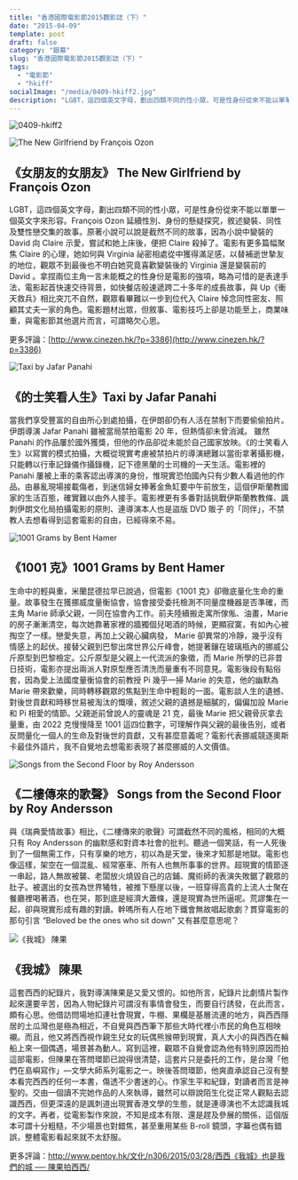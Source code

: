 ```yaml
---
title: "香港國際電影節2015觀影誌（下）"
date: "2015-04-09"
template: post
draft: false
category: "銀幕"
slug: "香港國際電影節2015觀影誌（下）"
tags:
  - "電影節"
  - "hkiff"
socialImage: "/media/0409-hkiff2.jpg"
description: "LGBT，這四個英文字母，劃出四類不同的性小眾，可是性身份從來不能以單單一個英文字來形容。François Ozon 延續性別、身份的懸疑探究，敘述變裝、同性及雙性戀交集的故事。原著小說可以說是截然不同的故事，因為小說中變裝的 David 向 Claire 示愛，嘗試和她上床後，便把 Claire 殺掉了。電影有更多篇幅聚焦 Claire 的心理，她如何與 Virginia 祕密相處從中獲得滿足感，以替補逝世摯友的地位，觀眾不到最後也不明白她究竟喜歡變裝後的 Virginia 還是變裝前的 David 。"
---
```


![0409-hkiff2](/media/0409-hkiff2.jpg)

![The New Girlfriend by François Ozon](/media/une_nouvelle_amie_photo_3-1.jpg)

## **《女朋友的女朋友》 The New Girlfriend by François Ozon**

LGBT，這四個英文字母，劃出四類不同的性小眾，可是性身份從來不能以單單一個英文字來形容。François Ozon 延續性別、身份的懸疑探究，敘述變裝、同性及雙性戀交集的故事。原著小說可以說是截然不同的故事，因為小說中變裝的 David 向 Claire 示愛，嘗試和她上床後，便把 Claire 殺掉了。電影有更多篇幅聚焦 Claire 的心理，她如何與 Virginia 祕密相處從中獲得滿足感，以替補逝世摯友的地位，觀眾不到最後也不明白她究竟喜歡變裝後的 Virginia 還是變裝前的 David 。拿捏兩位主角一言未能概之的性身份是電影的強項，略為可惜的是表達手法，電影起首快速交待背景，如快餐店般速遞跨二十多年的成長故事，與 Up《衝天救兵》相比突兀不自然，觀眾看畢難以一步到位代入 Claire 悼念同性密友、照顧其丈夫一家的角色。電影題材出眾，但敘事、電影技巧上卻是功能至上，商業味重，與電影節其他選片而言，可謂略欠心思。

更多評論：[http://www.cinezen.hk/?p=3386](http://www.cinezen.hk/?p=3386)

![Taxi by Jafar Panahi](/media/taxi_ausschnitt1-omeu-1.jpg)

## **《的士笑看人生》Taxi by Jafar Panahi**

當我們享受豐富的自由所心到處拍攝，在伊朗卻仍有人活在禁制下而要偷偷拍片。伊朗導演 Jafar Panahi 雖被當局禁拍電影 20 年，但熱情卻未曾消減。 雖然 Panahi 的作品屢於國外獲獎，但他的作品卻從未能於自己國家放映。《的士笑看人生》以寫實的模式拍攝，大概從現實考慮被禁拍片的導演總難以當街拿著攝影機，只能轉以行車記錄儀作攝錄機，記下德黑蘭的士司機的一天生活。電影裡的 Panahi 屢被上車的乘客認出導演的身份，惟現實恐怕國內只有少數人看過他的作品。由暴亂現場接載傷者，到迷信婦女捧著金魚缸要中午前放生，這個伊斯蘭教國家的生活百態，確實難以由外人接手。電影裡更有多番對話挑戰伊斯蘭教教條、諷刺伊朗文化局拍攝電影的原則、連導演本人也是盜版 DVD 販子 的「同伴」，不禁教人去想看得到這套電影的自由，已經得來不易。

![1001 Grams by Bent Hamer](/media/1001-gram-bilde-5-1.jpg)

## **《1001 克》1001 Grams by Bent Hamer**

生命中的輕與重，米蘭昆德拉早已說過，但電影《1001 克》卻徹底量化生命的重量。故事發生在獲挪威度量衡協會，協會接受委托檢測不同量度機器是否準確，而主角 Marie 師承父親，一同在協會內工作。前夫陸續搬走寓所傢俬、油畫，Marie 的房子漸漸清空，每次她靠著家裡的牆獨個兒喝酒的時候，更顯寂寞，有如內心被掏空了一樣。戀愛失意，再加上父親心臟病發， Marie 卻異常的冷靜，幾乎沒有情感上的起伏。接替父親到巴黎出席世界公斤峰會，她提著鑲在玻璃瓶內的挪威公斤原型到巴黎檢定。公斤原型是父親上一代流派的象徵，而 Marie 所學的已非昔日技術，電影亦提出兩派人對原型應否清洗而量重有不同意見。電影後段有點俗套，因為愛上法國度量衡協會的前教授 Pi 幾乎一掃 Marie 的失意，他的幽默為 Marie 帶來歡樂，同時轉移觀眾的焦點到生命中輕鬆的一面。電影談人生的遺撼、對後世貢獻和時移世易被淘汰的慨嘆，敘述父親的遺撼是細膩的，偏偏加設 Marie 和 Pi 相愛的情節。父親逝前曾說人的靈魂是 21 克，最後 Marie 把父親骨灰拿去量重，由 2022 克慢慢降至 1001 這四位數字，可理解作與父親的最後告別，或者反問量化一個人的生命及對後世的貢獻，又有甚麼意義呢？電影代表挪威競逐奧斯卡最佳外語片，我不自覺地去想電影表現了甚麼挪威的人文價值。

![Songs from the Second Floor by Roy Andersson](/media/songsfrom-1.jpg)

## **《二樓傳來的歌聲》 Songs from the Second Floor by Roy Andersson**

與《瑞典愛情故事》相比，《二樓傳來的歌聲》可謂截然不同的風格，相同的大概只有 Roy Andersson 的幽默感和對資本社會的批判。聽過一個笑話，有一人死後到了一個無需工作，只有享樂的地方，初以為是天堂，後來才知那是地獄。電影也像這樣，架空在一個混亂、經常塞車、所有人也無所事事的世界。超現實的情節逐一串起，路人無故被襲、老闆放火燒毀自己的店鋪、魔術師的表演失敗鋸了觀眾的肚子。被選出的女孩為世界犧牲，被推下懸崖以後，一班穿得高貴的上流人士聚在餐廳裡喝著酒，也在哭，那到底是經濟大蕭條，還是現實為世所逼呢。荒謬集在一起，卻與現實形成有趣的對讀。幹嗎所有人在地下鐵會無故唱起歌劇？貫穿電影的那句引言 “Beloved be the ones who sit down” 又有甚麼意思呢？

![《我城》 陳果](/media/20150327_04-1.jpg)

## **《我城》 陳果**

這套西西的紀錄片，我對導演陳果是又愛又恨的。如他所言，紀錄片比劇情片製作起來還要辛苦，因為人物紀錄片可謂沒有事情會發生，而要自行誘發，在此而言，頗有心思。他借訪問場地扣連社會現實，牛棚、果欄是基層流連的地方，與西西隱居的土瓜灣也是極為相近，不自覺與西西筆下那些大時代裡小市民的角色互相映襯。而且，他又將西西視作親生兒女的玩偶熊猴帶到現實，真人大小的與西西在輪船上來一個偶遇，場景甚為動人。寫到這裡，觀眾不自覺會認為他有特別原因而拍這部電影，但陳果在答問環節已說得很清楚，這套片只是委托的工作，是台灣「他們在島嶼寫作」—文學大師系列電影之一。映後答問環節，他爽直承認自己沒有整本看完西西的任何一本書，傷透不少書迷的心。作家生平和紀錄，對讀者而言是神聖的。交由一個讀不完她作品的人來執導，雖然可以辯說陌生化從正常人觀點去認識西西，但更深遠的是諷刺道出現實香港文學的生態，就是連導演也不太認識我城的文字。再者，從電影製作來說，不知是成本有限、還是趕及參展的關係，這個版本可謂十分粗糙，不少場景也對錯焦，甚至重用某些 B-roll 鏡頭，字幕也偶有錯誤，整體電影看起來就不太舒服。

更多評論：[http://www.pentoy.hk/文化/n306/2015/03/28/西西《我城》也是我們的城 ── 陳果拍西西/](http://www.pentoy.hk/%E6%96%87%E5%8C%96/n306/2015/03/28/%E8%A5%BF%E8%A5%BF%E3%80%8A%E6%88%91%E5%9F%8E%E3%80%8B%E4%B9%9F%E6%98%AF%E6%88%91%E5%80%91%E7%9A%84%E5%9F%8E%E2%94%80%E2%94%80%E9%99%B3%E6%9E%9C%E6%8B%8D%E8%A5%BF%E8%A5%BF/)

